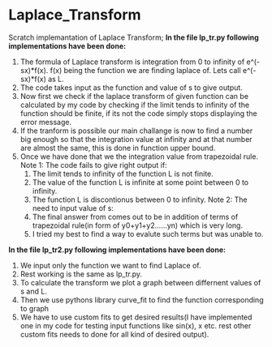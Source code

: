 # Laplace_Transform
Scratch implemantation of Laplace Transform;
**In the file lp_tr.py following implementations have been done:**
1. The formula of Laplace transform is integration from 0 to infinity of e^(-sx)*f(x). f(x) being the function we are finding laplace of. Lets call e^(-sx)*f(x) as L.
2. The code takes input as the function and value of s to give output.
3. Now first we check if the laplace transform of given function can be calculated by my code by checking if the limit tends to infinity of the function should be finite, if its not the code simply stops displaying the error message.
4. If the tranform is possible our main challange is now to find a number big enough so that the integration value at infinity and at that number are almost the same, this is done in function upper bound.
5. Once we have done that we the integration value from trapezoidal rule.
Note 1: The code fails to give right output if:
    1. The limit tends to infinity of the function L is not finite.
    2. The value of the function L is infinite at some point between 0 to infinity.
    3. The function L is discontionus between 0 to infinity.
Note 2: The need to input value of s:
    1. The final answer from comes out to be in addition of terms of trapezoidal rule(in form of y0+y1+y2......yn) which is very long.
    2. I tried my best to find a way to evalute such terms but was unable to.

  **In the file lp_tr2.py following implementations have been done:**
  1. We input only the function we want to find Laplace of.
  2. Rest working is the same as lp_tr.py.
  3. To calculate the transform we plot a graph between differnent values of s and L.
  4. Then we use pythons library curve_fit to find the function corresponding to graph
  5. We have to use custom fits to get desired results(I have implemented one in my code for testing input functions like sin(x), x etc. rest other custom fits needs to done for all kind of desired output).
